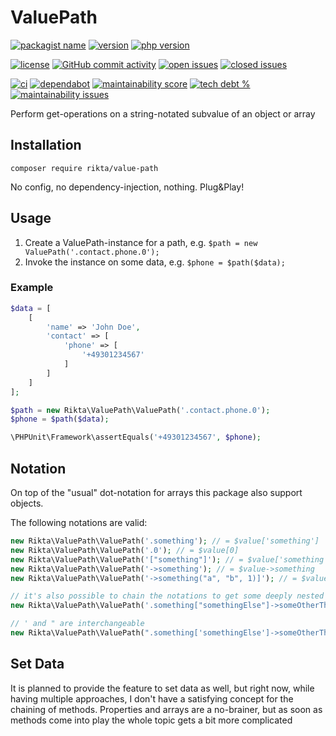 # ValuePath

[![packagist name](https://badgen.net/packagist/name/rikta/value-path)](https://packagist.org/packages/rikta/value-path)
[![version](https://badgen.net/packagist/v/rikta/value-path/latest?label&color=green)](https://github.com/RiktaD/value-path/releases)
[![php version](https://badgen.net/packagist/php/rikta/value-path)](https://github.com/RiktaD/value-path/blob/main/composer.json)

[![license](https://badgen.net/github/license/riktad/value-path)](https://github.com/RiktaD/value-path/blob/main/LICENSE.md)
[![GitHub commit activity](https://img.shields.io/github/commit-activity/m/riktad/value-path)](https://github.com/RiktaD/value-path/graphs/commit-activity)
[![open issues](https://badgen.net/github/open-issues/riktad/value-path)](https://github.com/RiktaD/value-path/issues?q=is%3Aopen+is%3Aissue)
[![closed issues](https://badgen.net/github/closed-issues/riktad/value-path)](https://github.com/RiktaD/value-path/issues?q=is%3Aissue+is%3Aclosed)

[![ci](https://badgen.net/github/checks/riktad/value-path?label=ci)](https://github.com/RiktaD/value-path/actions?path=branch%3Amain+workflow%3A%22Testing+Path%22+workflow%3Acreate-release++)
[![dependabot](https://badgen.net/github/dependabot/riktad/value-path)](https://dependabot.com)
[![maintainability score](https://badgen.net/codeclimate/maintainability/RiktaD/value-path)](https://codeclimate.com/github/RiktaD/value-path)
[![tech debt %](https://badgen.net/codeclimate/tech-debt/RiktaD/value-path)](https://codeclimate.com/github/RiktaD/value-path/issues)
[![maintainability issues](https://badgen.net/codeclimate/issues/RiktaD/value-path?label=maintainability%20issues)](https://codeclimate.com/github/RiktaD/value-path/issues)

Perform get-operations on a string-notated subvalue of an object or array

## Installation 

`composer require rikta/value-path`

No config, no dependency-injection, nothing. Plug&Play!

## Usage

1. Create a ValuePath-instance for a path, e.g. `$path = new ValuePath('.contact.phone.0');`
2. Invoke the instance on some data, e.g. `$phone = $path($data);`

### Example

```php
$data = [
    [
        'name' => 'John Doe',
        'contact' => [
            'phone' => [
                '+49301234567'
            ]
        ]
    ]
];

$path = new Rikta\ValuePath\ValuePath('.contact.phone.0');
$phone = $path($data);

\PHPUnit\Framework\assertEquals('+49301234567', $phone);
```

## Notation

On top of the "usual" dot-notation for arrays this package also support objects.

The following notations are valid:

```php
new Rikta\ValuePath\ValuePath('.something'); // = $value['something']
new Rikta\ValuePath\ValuePath('.0'); // = $value[0]
new Rikta\ValuePath\ValuePath('["something"]'); // = $value['something']
new Rikta\ValuePath\ValuePath('->something'); // = $value->something
new Rikta\ValuePath\ValuePath('->something("a", "b", 1)]'); // = $value->something("a", "b", 1)

// it's also possible to chain the notations to get some deeply nested data
new Rikta\ValuePath\ValuePath('.something["somethingElse"]->someOtherThing->sth("a", "b")]');

// ' and " are interchangeable
new Rikta\ValuePath\ValuePath(".something['somethingElse']->someOtherThing->sth('a', 'b', 1)]");
```

## Set Data

It is planned to provide the feature to set data as well, 
but right now, while having multiple approaches, I don't have a satisfying concept for the chaining of methods.
Properties and arrays are a no-brainer, but as soon as methods come into play the whole topic gets a bit more complicated
